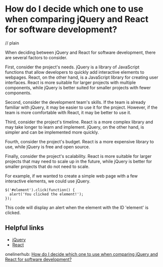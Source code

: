 # How do I decide which one to use when comparing jQuery and React for software development?
// plain

When deciding between jQuery and React for software development, there are several factors to consider.

First, consider the project's needs. jQuery is a library of JavaScript functions that allow developers to quickly add interactive elements to webpages. React, on the other hand, is a JavaScript library for creating user interfaces. React is more suitable for larger projects with multiple components, while jQuery is better suited for smaller projects with fewer components.

Second, consider the development team's skills. If the team is already familiar with jQuery, it may be easier to use it for the project. However, if the team is more comfortable with React, it may be better to use it.

Third, consider the project's timeline. React is a more complex library and may take longer to learn and implement. jQuery, on the other hand, is simpler and can be implemented more quickly.

Fourth, consider the project's budget. React is a more expensive library to use, while jQuery is free and open source.

Finally, consider the project's scalability. React is more suitable for larger projects that may need to scale up in the future, while jQuery is better for smaller projects that do not need to scale.

For example, if we wanted to create a simple web page with a few interactive elements, we could use jQuery.

```
$('#element').click(function() {
  alert('You clicked the element!');
});
```

This code will display an alert when the element with the ID 'element' is clicked.

## Helpful links
- [jQuery](https://jquery.com/)
- [React](https://reactjs.org/)

onelinerhub: [How do I decide which one to use when comparing jQuery and React for software development?](https://onelinerhub.com/jquery/how-do-i-decide-which-one-to-use-when-comparing-jquery-and-react-for-software-development)